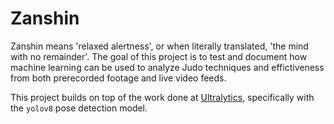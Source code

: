 # Zanshin

Zanshin means 'relaxed alertness', or when literally translated, 'the mind with no remainder'. The goal of this project is to test and document how machine learning can be used to analyze Judo techniques and effictiveness from both prerecorded footage and live video feeds.

This project builds on top of the work done at [Ultralytics](https://www.ultralytics.com), specifically with the `yolov8` pose detection model.
